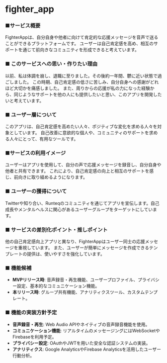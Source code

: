 # fighter_app

### ■サービス概要
FighterAppは、自分自身や他者に向けて肯定的な応援メッセージを音声で送ることができるプラットフォームです。
ユーザーは自己肯定感を高め、相互のサポートを通じて前向きなコミュニティを形成できると考えています。

### ■ このサービスへの思い・作りたい理由
以前、私は体調を崩し、退職に至りました。その後約一年間、鬱に近い状態で過ごしました。
この時期、自己肯定感の低さに苦しみ、自分自身への感謝がどれほど大切かを痛感しました。
また、周りからの応援が私の力になった経験から、同じようなサポートを他の人にも提供したいと思い、このアプリを開発したいと考えています。

### ■ ユーザー層について
このアプリは、自己肯定感を高めたい人々、ポジティブな変化を求める人々を対象としています。
自己改善に意欲的な個人や、コミュニティのサポートを求める人々にとって、有用なツールです。

### ■サービスの利用イメージ
ユーザーはアプリを使用して、自分の声で応援メッセージを録音し、自分自身や他者と共有できます。
これにより、自己肯定感の向上と相互のサポートを感じ、前向きに取り組めるようになります。

### ■ ユーザーの獲得について
Twitterや知り合い、Runteqのコミュニティを通じてアプリを宣伝します。自己成長やメンタルヘルスに関心があるユーザーグループをターゲットにしています。

### ■ サービスの差別化ポイント・推しポイント
他の自己肯定感向上アプリと異なり、FighterAppはユーザー同士の応援メッセージを重視しています。
また、ユーザーが簡単にメッセージを作成できるテンプレートの提供は、使いやすさを強化しています。

### ■ 機能候補
- **MVPリリース時**: 音声録音・再生機能、ユーザープロファイル、プライバシー設定、基本的なコミュニケーション機能。
- **本リリース時**: グループ共有機能、アナリティクスツール、カスタムテンプレート。

### ■ 機能の実装方針予定
- **音声録音・再生**: Web Audio APIやネイティブの音声録音機能を使用。
- **コミュニケーション機能**: リアルタイムのメッセージングにはWebSocketやFirebaseを利用予定。
- **プライバシー設定**: OAuthやJWTを用いた安全な認証システムの実装。
- **アナリティクス**: Google AnalyticsやFirebase Analyticsを活用したユーザー行動分析。